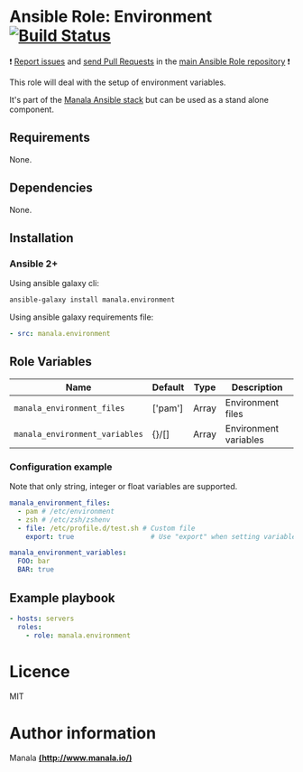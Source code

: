 # Ansible Role: Environment [![Build Status](https://travis-ci.org/manala/ansible-role-environment.svg?branch=master)](https://travis-ci.org/manala/ansible-role-environment)

:exclamation: [Report issues](https://github.com/manala/ansible-roles/issues) and [send Pull Requests](https://github.com/manala/ansible-roles/pulls) in the [main Ansible Role repository](https://github.com/manala/ansible-roles) :exclamation:

This role will deal with the setup of environment variables.

It's part of the [Manala Ansible stack](http://www.manala.io) but can be used as a stand alone component.

## Requirements

None.

## Dependencies

None.

## Installation

### Ansible 2+

Using ansible galaxy cli:

```bash
ansible-galaxy install manala.environment
```

Using ansible galaxy requirements file:

```yaml
- src: manala.environment
```

## Role Variables

| Name                           | Default | Type    | Description            |
| ------------------------------ | ------- | ------- | ---------------------- |
| `manala_environment_files`     | ['pam'] | Array   |  Environment files     |
| `manala_environment_variables` | {}/[]   | Array   |  Environment variables |

### Configuration example

Note that only string, integer or float variables are supported.

```yaml
manala_environment_files:
  - pam # /etc/environment
  - zsh # /etc/zsh/zshenv
  - file: /etc/profile.d/test.sh # Custom file
    export: true                   # Use "export" when setting variable

manala_environment_variables:
  FOO: bar
  BAR: true
```

## Example playbook

```yaml
- hosts: servers
  roles:
    - role: manala.environment
```

# Licence

MIT

# Author information

Manala [**(http://www.manala.io/)**](http://www.manala.io)
